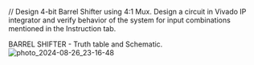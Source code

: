 // Design 4-bit Barrel Shifter using 4:1 Mux. Design a circuit in Vivado IP integrator and verify behavior of the system for input combinations mentioned in the Instruction tab.

BARREL SHIFTER - Truth table and Schematic.
![photo_2024-08-26_23-16-48](https://github.com/user-attachments/assets/3fc96e6a-8340-4162-a0e3-42c2aaf1bc21)


